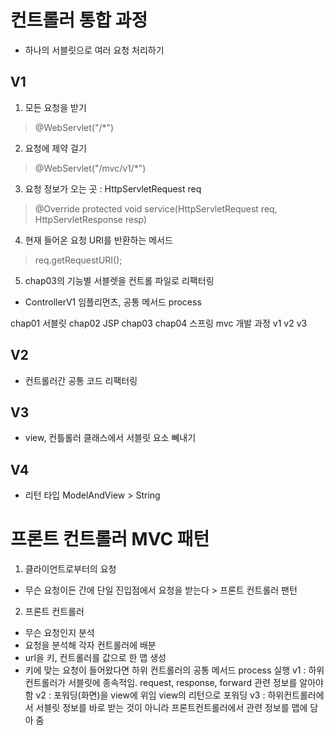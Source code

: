 # 컨트롤러 통합 과정
- 하나의 서블릿으로 여러 요청 처리하기

## V1
1. 모든 요청을 받기 
  > @WebServlet("/*")
2. 요청에 제약 걸기
  > @WebServlet("/mvc/v1/*")
3. 요청 정보가 오는 곳 : HttpServletRequest req
  > @Override protected void service(HttpServletRequest req, HttpServletResponse resp) 
4. 현재 들어온 요청 URI를 반환하는 메서드 
  > req.getRequestURI();
5. chap03의 기능별 서블렛을 컨트롤 파일로 리팩터링
- ControllerV1 임플리먼츠, 공통 메서드 process


chap01 서블릿
chap02 JSP
chap03 
chap04 스프링 mvc 개발 과정
 v1
 v2
 v3

## V2
- 컨트롤러간 공통 코드 리팩터링

## V3
- view, 컨틀롤러 클래스에서 서블릿 요소 뻬내기
## V4
- 리턴 타입 ModelAndView > String


# 프론트 컨트롤러 MVC 패턴
1. 클라이언트로부터의 요청
 - 무슨 요청이든 간에 단일 진입점에서 요청을 받는다 > 프론트 컨트롤러 팬턴
2. 프론트 컨트롤러
- 무슨 요청인지 분석
- 요청을 분석해 각자 컨트롤러에 배분
- url을 키, 컨트롤러를 값으로 한 맵 생성
- 키에 맞는 요청이 들어왔다면 하위 컨트롤러의 공통 메서드 process 실행
v1 : 하위 컨트롤러가 서블릿에 종속적임. request, response, forward 관련 정보를 알아야 함
v2 : 포워딩(화면)을 view에 위임
  view의 리턴으로 포워딩 
v3 : 하위컨트롤러에서 서블릿 정보를 바로 받는 것이 아니라 프론트컨트롤러에서 관련 정보를 맵에 담아 줌